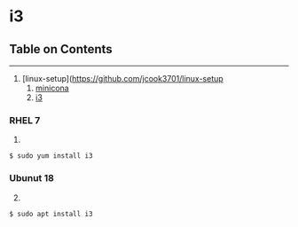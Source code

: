 # i3

## Table on Contents
-------------------
1. [linux-setup](https://github.com/jcook3701/linux-setup
   1. [minicona](https://github.com/jcook3701/linux-setup/tree/master/miniconda)
   2. [i3](https://github.com/jcook3701/linux-setup/tree/master/i3)

### RHEL 7
1.
```
$ sudo yum install i3
```


### Ubunut 18
2.
```
$ sudo apt install i3
```
